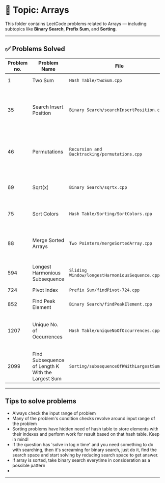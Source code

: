 # 📂 Topic: Arrays

This folder contains LeetCode problems related to Arrays — including subtopics like **Binary Search**, **Prefix Sum**, and **Sorting**.

---

## ✅ Problems Solved

| Problem no. | Problem Name | File | Tag notes |
|-------------|--------------|------|-----------|
| 1 | Two Sum | `Hash Table/twoSum.cpp` | Hash Table |
| 35 | Search Insert Position | `Binary Search/searchInsertPosition.cpp` | Binary search if element is found else index for the element |
| 46 | Permutations | `Recursion and Backtracking/permutations.cpp` | Recursion on the array while swapping elements |
| 69 | Sqrt(x) | `Binary Search/sqrtx.cpp` | Binary Search on 0 - Num search space |
| 75 | Sort Colors | `Hash Table/Sorting/SortColors.cpp` | Dutch National Flag | 
| 88 | Merge Sorted Arrays | `Two Pointers/mergeSortedArray.cpp` | Two pointers on both array from behind |
| 594 | Longest Harmonious Subsequence | `Sliding Window/longestHarmoniousSequence.cpp` | |
| 724 | Pivot Index | `Prefix Sum/findPivot-724.cpp` | Prefix Sum |
| 852 | Find Peak Element | `Binary Search/findPeakElement.cpp` | Binary Search |
| 1207 | Unique No. of Occurrences | `Hash Table/uniqueNoOfOccurrences.cpp` | Hash Table to track frequency of all elements | 
| 2099 | Find Subsequence of Length K With the Largest Sum | `Sorting/subsequenceOfKWithLargestSum.cpp` | Sorting | Sorting based on value and then index of pair vector |

---

## Tips to solve problems

- Always check the input range of problem
- Many of the problem's condition checks revolve around input range of the problem
- Sorting problems have hidden need of hash table to store elements with their indexes and perform work for result based on that hash table. Keep in mind!
- If the question has 'solve in log n time' and you need something to do with searching, then it's screaming for binary search, just do it, find the search space and start solving by reducing search space to get answer. 
- If array is sorted, take binary search everytime in consideration as a possible pattern
- 

---


